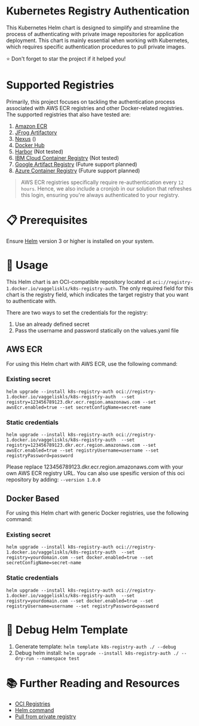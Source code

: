 # Kubernetes Registry Authentication
This Kubernetes Helm chart is designed to simplify and streamline the process of authenticating with private image repositories for application deployment. This chart is mainly essential when working with Kubernetes, which requires specific authentication procedures to pull private images.

⭐ Don't forget to star the project if it helped you!


# Supported Registries
Primarily, this project focuses on tackling the authentication process associated with AWS ECR registries and other Docker-related registries. The supported registries that also have tested are:

1. [Amazon ECR](https://aws.amazon.com/ecr/)
2. [JFrog Artifactory](https://jfrog.com/artifactory/)
3. [Nexus](https://help.sonatype.com/en/docker-registry.html) ()
4. [Docker Hub](https://hub.docker.com/)
5. [Harbor](https://goharbor.io/) (Not tested)
6. [IBM Cloud Container Registry](https://www.ibm.com/products/container-registry) (Not tested)
7. [Google Artifact Registry](https://cloud.google.com/artifact-registry) (Future support planned)
8. [Azure Container Registry](https://azure.microsoft.com/en-us/products/container-registry) (Future support planned)

> AWS ECR registries specifically require re-authentication every `12 hours`. Hence, we also include a cronjob in our solution that refreshes this login, ensuring you're always authenticated to your registry.

# 📋 Prerequisites
Ensure [Helm](https://helm.sh/docs/intro/install/) version 3 or higher is installed on your system.

# 🚀 Usage
This Helm chart is an OCI-compatible repository located at `oci://registry-1.docker.io/vaggeliskls/k8s-registry-auth`. The only required field for this chart is the registry field, which indicates the target registry that you want to authenticate with.

There are two ways to set the credentials for the registry:

1. Use an already defined secret
2. Pass the username and password statically on the values.yaml file

## AWS ECR
For using this Helm chart with AWS ECR, use the following command:

### Existing secret
```
helm upgrade --install k8s-registry-auth oci://registry-1.docker.io/vaggeliskls/k8s-registry-auth  --set registry=123456789123.dkr.ecr.region.amazonaws.com --set awsEcr.enabled=true --set secretConfigName=secret-name
```
### Static credentials
```
helm upgrade --install k8s-registry-auth oci://registry-1.docker.io/vaggeliskls/k8s-registry-auth  --set registry=123456789123.dkr.ecr.region.amazonaws.com --set awsEcr.enabled=true --set registryUsername=username --set registryPassword=password
```

Please replace 123456789123.dkr.ecr.region.amazonaws.com with your own AWS ECR registry URL.
You can also use spesific version of this oci repository by adding: `--version 1.0.0`


## Docker Based
For using this Helm chart with generic Docker registries, use the following command:
### Existing secret
```
helm upgrade --install k8s-registry-auth oci://registry-1.docker.io/vaggeliskls/k8s-registry-auth  --set registry=yourdomain.com --set docker.enabled=true --set secretConfigName=secret-name
```
### Static credentials
```
helm upgrade --install k8s-registry-auth oci://registry-1.docker.io/vaggeliskls/k8s-registry-auth  --set registry=yourdomain.com --set docker.enabled=true --set registryUsername=username --set registryPassword=password
```

# 🐞 Debug Helm Template
1. Generate template: `helm template k8s-registry-auth ./ --debug`
2. Debug helm install: `helm upgrade --install k8s-registry-auth ./ --dry-run --namespace test`

# 📚 Further Reading and Resources
- [OCI Registries](https://helm.sh/docs/topics/registries/)
- [Helm command](https://helm.sh/docs/helm/helm_upgrade/)
- [Pull from private registry](https://kubernetes.io/docs/tasks/configure-pod-container/pull-image-private-registry/)